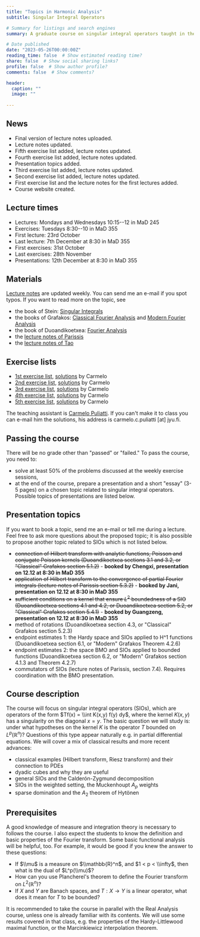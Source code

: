 ```yaml
---
title: "Topics in Harmonic Analysis"
subtitle: Singular Integral Operators

# Summary for listings and search engines
summary: A graduate course on singular integral operators taught in the 2nd period of the 2023/2024 academic year.

# Date published
date: "2023-05-26T00:00:00Z"
reading_time: false  # Show estimated reading time?
share: false  # Show social sharing links?
profile: false  # Show author profile?
comments: false  # Show comments?

header:
  caption: ""
  image: ""
  
---
```


## News

- Final version of lecture notes uploaded.
- Lecture notes updated.
- Fifth exercise list added, lecture notes updated.
- Fourth exercise list added, lecture notes updated.
- Presentation topics added.
- Third exercise list added, lecture notes updated.
- Second exercise list added, lecture notes updated.
- First exercise list and the lecture notes for the first lectures added.
- Course website created.

## Lecture times

- Lectures: Mondays and Wednesdays 10:15--12 in MaD 245
- Exercises: Tuesdays 8:30--10 in MaD 355
- First lecture: 23rd October
- Last lecture: 7th December at 8:30 in MaD 355
- First exercises: 31st October
- Last exercises: 28th November
- Presentations: 12th December at 8:30 in MaD 355

## Materials

[Lecture notes](https://www.damiandabrowski.eu/sios/SIOs-notes-03-12-2023.pdf) are updated weekly. You can send me an e-mail if you spot typos. If you want to read more on the topic, see 
- the book of Stein: [Singular Integrals](https://press.princeton.edu/books/hardcover/9780691080796/singular-integrals-and-differentiability-properties-of-functions-pms)
- the books of Grafakos: [Classical Fourier Analysis](https://link.springer.com/book/10.1007/978-1-4939-1194-3) and [Modern Fourier Analysis](https://link.springer.com/book/10.1007/978-1-4939-1230-8)
- the book of Duoandikoetxea: [Fourier Analysis](https://bookstore.ams.org/gsm-29)
- the [lecture notes of Parissis](https://drive.google.com/file/d/0B7t_mQHDlsRsSWFFU0p0bEhPWFU/view?resourcekey=0-NLyWujr_-zJC4M5QrbbSGA)
- the [lecture notes of Tao](https://www.math.ucla.edu/~tao/247a.1.06f/)

## Exercise lists
- [1st exercise list](https://www.damiandabrowski.eu/sios/Exercise1.pdf), [solutions](https://www.damiandabrowski.eu/sios/Solutions1.pdf) by Carmelo
- [2nd exercise list](https://www.damiandabrowski.eu/sios/Exercise2.pdf), [solutions](https://www.damiandabrowski.eu/sios/Solutions2.pdf) by Carmelo
- [3rd exercise list](https://www.damiandabrowski.eu/sios/Exercise3.pdf), [solutions](https://www.damiandabrowski.eu/sios/Solutions3.pdf) by Carmelo
- [4th exercise list](https://www.damiandabrowski.eu/sios/Exercise4.pdf), [solutions](https://www.damiandabrowski.eu/sios/Solutions4.pdf) by Carmelo
- [5th exercise list](https://www.damiandabrowski.eu/sios/Exercise5.pdf), [solutions](https://www.damiandabrowski.eu/sios/Solutions5.pdf) by Carmelo

The teaching assistant is [Carmelo Puliatti](https://sites.google.com/view/puliatti-carmelo). If you can't make it to class you can e-mail him the solutions, his address is carmelo.c.puliatti [at] jyu.fi.

## Passing the course
There will be no grade other than "passed" or "failed." To pass the course, you need to:
- solve at least 50% of the problems discussed at the weekly exercise sessions,
- at the end of the course, prepare a presentation and a short "essay" (3-5 pages) on a chosen topic related to singular integral operators. Possible topics of presentations are listed below.

## Presentation topics
If you want to book a topic, send me an e-mail or tell me during a lecture. Feel free to ask more questions about the proposed topic; it is also possible to propose another topic related to SIOs which is not listed below.
- ~~connection of Hilbert transform with analytic functions, Poisson and conjugate Poisson kernels (Duoandikoetxea sections 3.1 and 3.2, or "Classical" Grafakos section 5.1.2)~~ - **booked by Chengxi, presentation on 12.12 at 8:30 in MaD 355**
- ~~application of Hilbert transform to the convergence of partial Fourier integrals (lecture notes of Parissis section 5.3.2)~~ - **booked by Jani, presentation on 12.12 at 8:30 in MaD 355**
- ~~sufficient conditions on a kernel that ensure $L^2$ boundedness of a SIO (Duoandikoetxea sections 4.1 and 4.2, or Duoandikoetxea section 5.2, or "Classical" Grafakos section 5.4.1)~~ - **booked by Guangzeng, presentation on 12.12 at 8:30 in MaD 355**
- method of rotations (Duoandikoetxea section 4.3, or "Classical" Grafakos section 5.2.3)
- endpoint estimates 1: the Hardy space and SIOs applied to H^1 functions (Duoandikoetxea section 6.1, or "Modern" Grafakos Theorem 4.2.6)
- endpoint estimates 2: the space BMO and SIOs applied to bounded functions (Duoandikoetxea section 6.2, or "Modern" Grafakos section 4.1.3 and Theorem 4.2.7)
- commutators of SIOs (lecture notes of Parissis, section 7.4). Requires coordination with the BMO presentation.

## Course description

The course will focus on singular integral operators (SIOs), which are operators of the form $Tf(x) = \\int K(x,y) f(y) dy$, where the kernel $K(x,y)$ has a singularity on the diagonal $x=y$. The basic question we will study is: under what hypotheses on the kernel $K$ is the operator $T$ bounded on $L^p(\mathbb{R}^n)$? Questions of this type appear naturally e.g. in partial differential equations. We will cover a mix of classical results and more recent advances:
- classical examples (Hilbert transform, Riesz transform) and their connection to PDEs
- dyadic cubes and why they are useful
- general SIOs and the Calderón-Zygmund decomposition
- SIOs in the weighted setting, the Muckenhoupt $A_p$ weights
- sparse domination and the $A_2$ theorem of Hytönen

## Prerequisites
A good knowledge of measure and integration theory is necessary to follows the course. I also expect the students to know the definition and basic properties of the Fourier transform. Some basic functional analysis will be helpful, too. For example, it would be good if you knew the answer to these questions:
- If $\\mu$ is a measure on $\\mathbb{R}^n$, and $1 < p < \\infty$, then what is the dual of $L^p(\\mu)$?
- How can you use Plancherel's theorem to define the Fourier transform on $L^2(\mathbb{R}^n$)?
- If $X$ and $Y$ are Banach spaces, and $T:X\to Y$ is a linear operator, what does it mean for $T$ to be bounded?

It is recommended to take the course in parallel with the Real Analysis course, unless one is already familiar with its contents. We will use some results covered in that class, e.g. the properties of the Hardy-Littlewood maximal function, or the Marcinkiewicz interpolation theorem.
